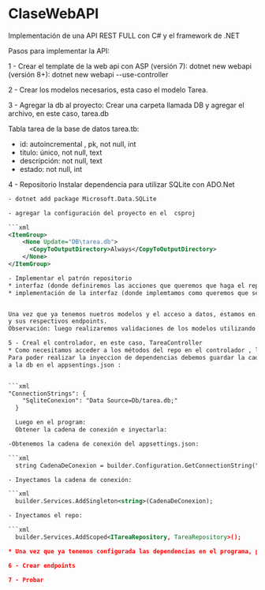 # ClaseWebAPI
Implementación de una API REST FULL con C# y el framework de .NET

Pasos para implementar la API:

1 - Crear el template de la web api con ASP
    (versión 7): dotnet new webapi
    (versión 8+): dotnet new webapi --use-controller

2 - Crear los modelos necesarios, esta caso el modelo Tarea.

3 - Agregar la db al proyecto: 
    Crear una carpeta llamada DB y agregar el archivo, en este caso, tarea.db

Tabla tarea de la base de datos tarea.tb:
* id: autoincremental , pk, not null, int
* titulo: único, not null, text
* descripción: not null, text
* estado: not null, int

4 - Repositorio
 Instalar dependencia para utilizar SQLite con ADO.Net
 
```xml
- dotnet add package Microsoft.Data.SQLite

- agregar la configuración del proyecto en el  csproj

```xml
<ItemGroup>
    <None Update="DB\tarea.db">
      <CopyToOutputDirectory>Always</CopyToOutputDirectory>
    </None>
</ItemGroup>

- Implementar el patrón repositorio
* interfaz (donde definiremos las acciones que queremos que haga el repo)
* implementación de la interfaz (donde implemtamos como queremos que se realicen esas acciones)


Una vez que ya tenemos nuetros modelos y el acceso a datos, estamos en condiciones de crear el controlador
y sus respectivos endpoints.
Observación: luego realizaremos validaciones de los modelos utilizando viewmodels.

5 - Creal el controlador, en este caso, TareaController
* Como necesitamos acceder a los métodos del repo en el controlador , lo inyectamos.
Para poder realizar la inyeccion de dependencias debemos guardar la cadena de conexión 
a la db en el appsentings.json : 


```xml
"ConnectionStrings": {
    "SqliteConexion": "Data Source=Db/tarea.db;"
  }

  Luego en el program:
  Obtener la cadena de conexión e inyectarla:

-Obtenemos la cadena de conexión del appsettings.json:

```xml
  string CadenaDeConexion = builder.Configuration.GetConnectionString("SqliteConexion")!.ToString();

- Inyectamos la cadena de conexión:

```xml
  builder.Services.AddSingleton<string>(CadenaDeConexion);

- Inyectamos el repo:

```xml
  builder.Services.AddScoped<ITareaRepository, TareaRepository>();

* Una vez que ya tenemos configurada las dependencias en el programa, podemos inyectarla el repo en el controlador.

6 - Crear endpoints

7 - Probar



